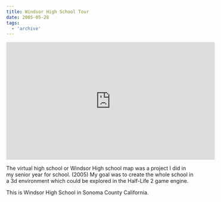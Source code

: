 ```yaml
---
title: Windsor High School Tour
date: 2005-05-28
tags:
  - 'archive'
---
```


<iframe width="560" height="315" src="https://www.youtube.com/embed/rAEMJ6H2kKA" frameborder="0" allowfullscreen></iframe>

The virtual high school or Windsor High school map was a project I did in my senior year for school. (2005) My goal was to create the whole school in a 3d environment which could be explored in the Half-Life 2 game engine.

This is Windsor High School in Sonoma County California.
